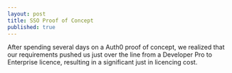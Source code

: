 ```yaml
---
layout: post
title: SSO Proof of Concept
published: true
---
```


After spending several days on a Auth0 proof of concept, we realized that our requirements pushed us just over the line from a Developer Pro to Enterprise licence, resulting in a significant just in licencing cost.
